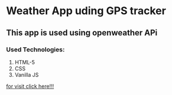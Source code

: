 # Weather App uding GPS tracker

## This app is used using openweather APi 

### Used Technologies:
   1. HTML-5
   1. CSS
   1. Vanilla JS

 [for visit click here!!!](https://debweather.netlify.app/)   